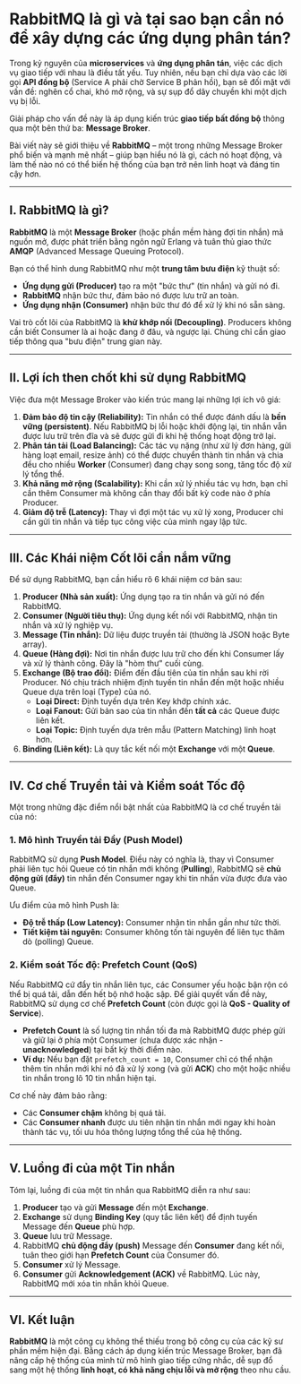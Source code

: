 # RabbitMQ là gì và tại sao bạn cần nó để xây dựng các ứng dụng phân tán?

Trong kỷ nguyên của **microservices** và **ứng dụng phân tán**, việc các dịch vụ giao tiếp với nhau là điều tất yếu. Tuy nhiên, nếu bạn chỉ dựa vào các lời gọi **API đồng bộ** (Service A phải chờ Service B phản hồi), bạn sẽ đối mặt với vấn đề: nghẽn cổ chai, khó mở rộng, và sự sụp đổ dây chuyền khi một dịch vụ bị lỗi.

Giải pháp cho vấn đề này là áp dụng kiến trúc **giao tiếp bất đồng bộ** thông qua một bên thứ ba: **Message Broker**.

Bài viết này sẽ giới thiệu về **RabbitMQ** – một trong những Message Broker phổ biến và mạnh mẽ nhất – giúp bạn hiểu nó là gì, cách nó hoạt động, và làm thế nào nó có thể biến hệ thống của bạn trở nên linh hoạt và đáng tin cậy hơn.

---

## I. RabbitMQ là gì?

**RabbitMQ** là một **Message Broker** (hoặc phần mềm hàng đợi tin nhắn) mã nguồn mở, được phát triển bằng ngôn ngữ Erlang và tuân thủ giao thức **AMQP** (Advanced Message Queuing Protocol).

Bạn có thể hình dung RabbitMQ như một **trung tâm bưu điện** kỹ thuật số:

* **Ứng dụng gửi (Producer)** tạo ra một "bức thư" (tin nhắn) và gửi nó đi.
* **RabbitMQ** nhận bức thư, đảm bảo nó được lưu trữ an toàn.
* **Ứng dụng nhận (Consumer)** nhận bức thư đó để xử lý khi nó sẵn sàng.

Vai trò cốt lõi của RabbitMQ là **khử khớp nối (Decoupling)**. Producers không cần biết Consumer là ai hoặc đang ở đâu, và ngược lại. Chúng chỉ cần giao tiếp thông qua "bưu điện" trung gian này.

---

## II. Lợi ích then chốt khi sử dụng RabbitMQ

Việc đưa một Message Broker vào kiến trúc mang lại những lợi ích vô giá:

1.  **Đảm bảo độ tin cậy (Reliability):** Tin nhắn có thể được đánh dấu là **bền vững (persistent)**. Nếu RabbitMQ bị lỗi hoặc khởi động lại, tin nhắn vẫn được lưu trữ trên đĩa và sẽ được gửi đi khi hệ thống hoạt động trở lại.
2.  **Phân tán tải (Load Balancing):** Các tác vụ nặng (như xử lý đơn hàng, gửi hàng loạt email, resize ảnh) có thể được chuyển thành tin nhắn và chia đều cho nhiều **Worker** (Consumer) đang chạy song song, tăng tốc độ xử lý tổng thể.
3.  **Khả năng mở rộng (Scalability):** Khi cần xử lý nhiều tác vụ hơn, bạn chỉ cần thêm Consumer mà không cần thay đổi bất kỳ code nào ở phía Producer.
4.  **Giảm độ trễ (Latency):** Thay vì đợi một tác vụ xử lý xong, Producer chỉ cần gửi tin nhắn và tiếp tục công việc của mình ngay lập tức.

---

## III. Các Khái niệm Cốt lõi cần nắm vững

Để sử dụng RabbitMQ, bạn cần hiểu rõ 6 khái niệm cơ bản sau:

1.  **Producer (Nhà sản xuất):** Ứng dụng tạo ra tin nhắn và gửi nó đến RabbitMQ.
2.  **Consumer (Người tiêu thụ):** Ứng dụng kết nối với RabbitMQ, nhận tin nhắn và xử lý nghiệp vụ.
3.  **Message (Tin nhắn):** Dữ liệu được truyền tải (thường là JSON hoặc Byte array).
4.  **Queue (Hàng đợi):** Nơi tin nhắn được lưu trữ cho đến khi Consumer lấy và xử lý thành công. Đây là "hòm thư" cuối cùng.
5.  **Exchange (Bộ trao đổi):** Điểm đến đầu tiên của tin nhắn sau khi rời Producer. Nó chịu trách nhiệm định tuyến tin nhắn đến một hoặc nhiều Queue dựa trên loại (Type) của nó.
    * **Loại Direct:** Định tuyến dựa trên Key khớp chính xác.
    * **Loại Fanout:** Gửi bản sao của tin nhắn đến **tất cả** các Queue được liên kết.
    * **Loại Topic:** Định tuyến dựa trên mẫu (Pattern Matching) linh hoạt hơn.
6.  **Binding (Liên kết):** Là quy tắc kết nối một **Exchange** với một **Queue**.

---

## IV. Cơ chế Truyền tải và Kiểm soát Tốc độ

Một trong những đặc điểm nổi bật nhất của RabbitMQ là cơ chế truyền tải của nó:

### 1. Mô hình Truyền tải Đẩy (Push Model)

RabbitMQ sử dụng **Push Model**. Điều này có nghĩa là, thay vì Consumer phải liên tục hỏi Queue có tin nhắn mới không (**Pulling**), RabbitMQ sẽ **chủ động gửi (đẩy)** tin nhắn đến Consumer ngay khi tin nhắn vừa được đưa vào Queue.

Ưu điểm của mô hình Push là:
* **Độ trễ thấp (Low Latency):** Consumer nhận tin nhắn gần như tức thời.
* **Tiết kiệm tài nguyên:** Consumer không tốn tài nguyên để liên tục thăm dò (polling) Queue.

### 2. Kiểm soát Tốc độ: Prefetch Count (QoS)

Nếu RabbitMQ cứ đẩy tin nhắn liên tục, các Consumer yếu hoặc bận rộn có thể bị quá tải, dẫn đến hết bộ nhớ hoặc sập. Để giải quyết vấn đề này, RabbitMQ sử dụng cơ chế **Prefetch Count** (còn được gọi là **QoS - Quality of Service**).

* **Prefetch Count** là số lượng tin nhắn tối đa mà RabbitMQ được phép gửi và giữ lại ở phía một Consumer (chưa được xác nhận - **unacknowledged**) tại bất kỳ thời điểm nào.
* **Ví dụ:** Nếu bạn đặt `prefetch_count = 10`, Consumer chỉ có thể nhận thêm tin nhắn mới khi nó đã xử lý xong (và gửi **ACK**) cho một hoặc nhiều tin nhắn trong lô 10 tin nhắn hiện tại.

Cơ chế này đảm bảo rằng:
* Các **Consumer chậm** không bị quá tải.
* Các **Consumer nhanh** được ưu tiên nhận tin nhắn mới ngay khi hoàn thành tác vụ, tối ưu hóa thông lượng tổng thể của hệ thống.

---

## V. Luồng đi của một Tin nhắn

Tóm lại, luồng đi của một tin nhắn qua RabbitMQ diễn ra như sau:

1.  **Producer** tạo và gửi **Message** đến một **Exchange**.
2.  **Exchange** sử dụng **Binding Key** (quy tắc liên kết) để định tuyến Message đến **Queue** phù hợp.
3.  **Queue** lưu trữ Message.
4.  RabbitMQ **chủ động đẩy (push)** Message đến **Consumer** đang kết nối, tuân theo giới hạn **Prefetch Count** của Consumer đó.
5.  **Consumer** xử lý Message.
6.  **Consumer** gửi **Acknowledgement (ACK)** về RabbitMQ. Lúc này, RabbitMQ mới xóa tin nhắn khỏi Queue.

---

## VI. Kết luận

**RabbitMQ** là một công cụ không thể thiếu trong bộ công cụ của các kỹ sư phần mềm hiện đại. Bằng cách áp dụng kiến trúc Message Broker, bạn đã nâng cấp hệ thống của mình từ mô hình giao tiếp cứng nhắc, dễ sụp đổ sang một hệ thống **linh hoạt, có khả năng chịu lỗi và mở rộng** theo nhu cầu.